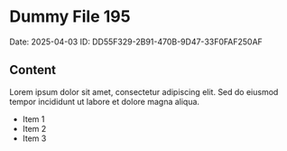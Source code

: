 # Dummy File 195

Date: 2025-04-03
ID: DD55F329-2B91-470B-9D47-33F0FAF250AF

## Content

Lorem ipsum dolor sit amet, consectetur adipiscing elit.
Sed do eiusmod tempor incididunt ut labore et dolore magna aliqua.

* Item 1
* Item 2
* Item 3

